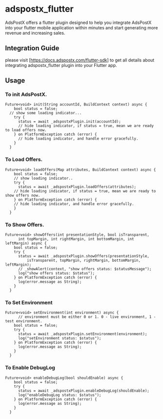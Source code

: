 # adspostx_flutter

AdsPostX offers a flutter plugin designed to help you integrate AdsPostX into your flutter mobile application within minutes and start generating more revenue and increasing sales.

## Integration Guide

please visit [https://docs.adspostx.com/flutter-sdk] to get all details about integrating adspostx_flutter plugin into your Flutter app.

## Usage

### To init AdsPostX.

```
Future<void> init(String accountId, BuildContext context) async {
    bool status = false;
  // show some loading indicator...
    try {
      status = await _adspostxPlugin.init(accountId);
      // hide loading indicator, if status = true, mean we are ready to load offers now.
    } on PlatformException catch (error) {
      // hide loading indicator, and handle error gracefully.
    }
  }
```

### To Load Offers.

```
Future<void> loadOffers(Map attributes, BuildContext context) async {
    bool status = false;
    // show loading indicator..
    try {
      status = await _adspostxPlugin.loadOffers(attributes);
    // hide loading indicator, if status = true, mean we are ready to show offers now.
    } on PlatformException catch (error) {
    // hide loading indicator, and handle error gracefully.
    }
  }

```

### To Show Offers.

```
Future<void> showOffers(int presentationStyle, bool isTransparent,
      int topMargin, int rightMargin, int bottomMargin, int leftMargin) async {
    bool status = false;
    try {
      status = await _adspostxPlugin.showOffers(presentationStyle,
          isTransparent, topMargin, rightMargin, bottomMargin, leftMargin);
      // _showAlert(context, "show offers status: $statusMessage");
      log("show offers status: $status");
    } on PlatformException catch (error) {
      log(error.message as String);
    }
  }
```

### To Set Environment

```
Future<void> setEnvironment(int environment) async {
      // environment must be either 0 or 1. 0 - live environment, 1 - test environment.
    bool status = false;
    try {
      status = await _adspostxPlugin.setEnvironment(environment);
      log("setEnvironment status: $status");
    } on PlatformException catch (error) {
      log(error.message as String);
    }
  }
```

### To Enable DebugLog

```
Future<void> enableDebugLog(bool shouldEnable) async {
    bool status = false;
    try {
      status = await _adspostxPlugin.enableDebugLog(shouldEnable);
      log("enableDebugLog status: $status");
    } on PlatformException catch (error) {
      log(error.message as String);
    }
  }
```
